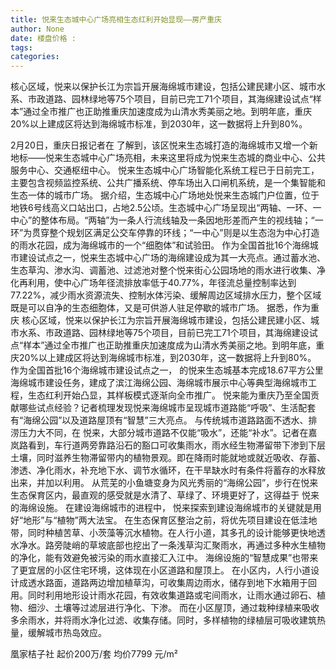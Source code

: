 ```yaml
---
title: 悦来生态城中心广场亮相生态红利开始显现——房产重庆
author: None
date: 楼盘价格 : 
tags: 
categories: 
---
```

核心区域，悦来以保护长江为宗旨开展海绵城市建设，包括公建民建小区、城市水系、市政道路、园林绿地等75个项目，目前已完工71个项目，其海绵建设试点“样本”通过全市推广也正助推重庆加速度成为山清水秀美丽之地。到明年底，重庆20%以上建成区将达到海绵城市标准，到2030年，这一数据将上升到80%。
<!-- more -->
2月20日，重庆日报记者在
了解到，该区悦来生态城打造的海绵城市又增一个新地标——悦来生态城中心广场亮相，未来这里将成为悦来生态城的商业中心、公共服务中心、交通枢纽中心。
悦来生态城中心广场智能化系统工程已于日前完工，主要包含视频监控系统、公共广播系统、停车场出入口闸机系统，是一个集智能和生态一体的城市广场。
据介绍，生态城中心广场地处悦来生态城门户位置，位于地铁6号线高义口站出口，占地2.5公顷。生态城中心广场呈现出“两轴、一环、一中心”的整体布局。“两轴”为一条人行流线轴及一条因地形差而产生的视线轴；“一环”为贯穿整个规划区满足公交车停靠的环线；“一中心”则是以生态泡为中心打造的雨水花园，成为海绵城市的一个“细胞体”和试验田。
作为全国首批16个海绵城市建设试点之一，悦来生态城中心广场的海绵建设成为其一大亮点。通过蓄水池、生态草沟、渗水沟、调蓄池、过滤池对整个悦来街心公园场地的雨水进行收集、净化再利用，使中心广场年径流排放率低于40.77%，年径流总量控制率达到77.22%，减少雨水资源流失、控制水体污染、缓解周边区域排水压力，整个区域既是可以自净的生态细胞体，又是可供游人驻足停歇的城市广场。
据悉，作为重庆
核心区域，悦来以保护长江为宗旨开展海绵城市建设，包括公建民建小区、城市水系、市政道路、园林绿地等75个项目，目前已完工71个项目，其海绵建设试点“样本”通过全市推广也正助推重庆加速度成为山清水秀美丽之地。到明年底，重庆20%以上建成区将达到海绵城市标准，到2030年，这一数据将上升到80%。
作为全国首批16个海绵城市建设试点之一，
的悦来生态城基本完成18.67平方公里海绵城市建设任务，建成了滨江海绵公园、海绵城市展示中心等典型海绵城市工程，生态红利开始凸显，其样板模式逐渐向全市推广。
悦来能为重庆乃至全国贡献哪些试点经验？记者梳理发现悦来海绵城市呈现城市道路能“呼吸”、生活配套有“海绵公园”以及道路屋顶有“智慧”三大亮点。
与传统城市道路路面不透水、排涝压力大不同，在
悦来，大部分城市道路不仅能“吸水”，还能“补水”。记者在嘉岚路看到，车行道两旁靠路沿石的豁口可收集雨水，雨水经生物滞留带下渗到下层土壤，同时滋养生物滞留带内的植物景观。即在降雨时能就地或就近吸收、存蓄、渗透、净化雨水，补充地下水、调节水循环，在干旱缺水时有条件将蓄存的水释放出来，并加以利用。
从荒芜的小鱼塘变身为风光秀丽的“海绵公园”，步行在悦来生态保育区内，最直观的感受就是水清了、草绿了、环境更好了，这得益于
悦来的海绵设施。
在建设海绵城市的进程中，
悦来探索到建设海绵城市的关键就是用好“地形”与“植物”两大法宝。
在生态保育区整治之前，将优先项目建设在低洼地带，同时种植苦草、小茨藻等沉水植物。在人行小道，其多孔的设计能够更快地透水净水。路旁陡峭的草坡底部也挖出了一条浅草沟汇聚雨水，再通过多种水生植物的净化，能有效避免被污染的雨水直接汇入江中。
海绵设施的“智慧成果”也带来了更宜居的小区住宅环境，这体现在小区道路和屋顶上。
在小区内，人行小道设计成透水路面，道路两边增加植草沟，可收集周边雨水，储存到地下水箱用于回用。同时利用地形设计雨水花园，有效收集道路或宅间雨水，让雨水通过卵石、植物、细沙、土壤等过滤层进行净化、下渗。
而在小区屋顶，通过栽种绿植来吸收多余雨水，并将雨水净化过滤、收集存储。同时，多样植物的绿植层可吸收建筑热量，缓解城市热岛效应。
                        
                        
                        
                        
                                        
                    
                    
                
                    
                    
                    
                
                    
                
凰家桔子社
起价200万/套
均价7799 元/m²
	                        
	                    
	                        
	                    
